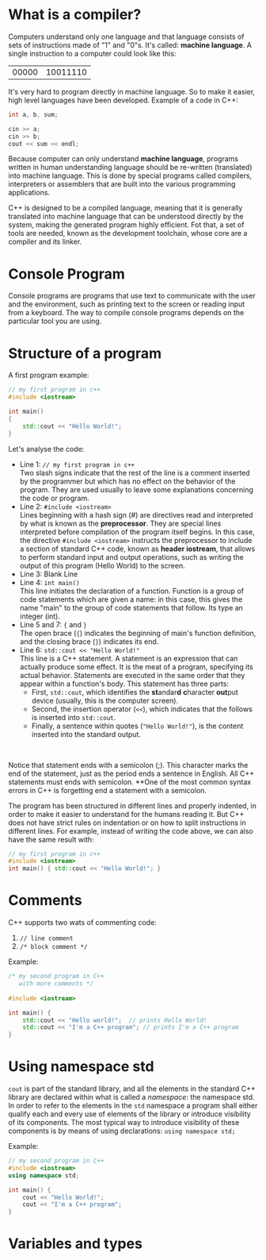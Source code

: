 # What is a compiler?
Computers understand only one language and that language consists of sets of instructions made of "1" and "0"s. It's 
called: **machine language**.
A single instruction to a computer could look like this:

|       |          |
|-------|----------|
| 00000 | 10011110 |

It's very hard to program directly in machine language. So to make it easier, high level languages have been developed.
Example of a code in C++:
```c++
int a, b, sum;

cin >> a;
cin >> b;
cout << sum << endl;
```

Because computer can only understand **machine language**, programs written in human understanding language should be 
re-written (translated) into machine language. This is done by special programs called compilers, interpreters or 
assemblers that are built into the various programming applications.

C++ is designed to be a compiled language, meaning that it is generally translated into machine language that can 
be understood directly by the system, making the generated program highly efficient. Fot that, a set of tools are needed, 
known as the development toolchain, whose core are a compiler and its linker.

# Console Program
Console programs are programs that use text to communicate with the user and the environment, such as printing text to 
the screen or reading input from a keyboard. The way to compile console programs depends on the particular tool you are
using.

# Structure of a program
A first program example:
```c++
// my first program in c++
#include <iostream>

int main()
{
    std::cout << "Hello World!";
}
```

Let's analyse the code:
- Line 1: `// my first program in c++`<br>
Two slash signs indicate that the rest of the line is a comment inserted by the programmer but which has no effect on 
the behavior of the program. They are used usually to leave some explanations concerning the code or program.
- Line 2: `#include <iostream>`<br>
Lines beginning with a hash sign (#) are directives read and interpreted by what is known as the **preprocessor**. They 
are special lines interpreted before compilation of the program itself begins. In this case, the directive 
`#include <iostream>` instructs the preprocessor to include a section of standard C++ code, known as **header iostream**, 
that allows to perform standard input and output operations, such as writing the output of this program (Hello World) to 
the screen.
- Line 3: Blank Line
- Line 4: `int main()`<br>
This line initiates the declaration of a function. Function is a group of code statements which are given a name: in this 
case, this gives the name "main" to the group of code statements that follow. Its type an integer (int).
- Line 5 and 7: `{` and `}`<br>
The open brace (`{`) indicates the beginning of main's function definition, and the closing brace (`}`) indicates its end.
- Line 6: `std::cout << "Hello World!"`<br>
This line is a C++ statement. A statement is an expression that can actually produce some effect. It is the meat of a 
program, specifying its actual behavior. Statements are executed in the same order that they appear within a function's 
body.
This statement has three parts: 
  - First, `std::cout`, which identifies the **st**andar**d** **c**haracter **out**put device (usually, this is the 
  computer screen).
  - Second, the insertion operator (`<<`), which indicates that the follows is inserted into `std::cout`.
  - Finally, a sentence within quotes (`"Hello World!"`), is the content inserted into the standard output.
<br>

Notice that statement ends with a semicolon (;). This character marks the end of the statement, just as the period ends 
a sentence in English. All C++ statements must ends with semicolon. **One of the most common syntax errors in C++ is 
forgetting end a statement with a semicolon.
<br>

The program has been structured in different lines and properly indented, in order to make it easier to understand for 
the humans reading it. But C++ does not have strict rules on indentation or on how to split instructions in different 
lines. For example, instead of writing the code above, we can also have the same result with:
```c++
// my first program in c++
#include <iostream>
int main() { std::cout << "Hello World!"; }
```

# Comments
C++ supports two wats of commenting code:
1. `// line comment`
2. `/* block comment */`

Example:
```c++
/* my second program in C++ 
   with more comments */
   
#include <iostream>

int main() {
    std::cout << "Hello world!";  // prints Hello World!
    std::cout << "I'm a C++ program"; // prints I'm a C++ program
}
```

# Using namespace std
`cout` is part of the standard library, and all the elements in the standard C++ library are declared within what is 
called a *namespace*: the namespace std.
In order to refer to the elements in the `std` namespace a program shall either qualify each and every use of elements 
of the library or introduce visibility of its components. The most typical way to introduce visibility of these components 
is by means of using declarations:
`using namespace std;`

Example:
```c++
// my second program in C++
#include <iostream>
using namespace std;

int main() {
    cout << "Hello World!";
    cout << "I'm a C++ program";
}
```

# Variables and types
